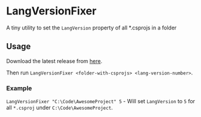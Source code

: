 # LangVersionFixer

A tiny utility to set the `LangVersion` property of all *.csprojs in a folder

## Usage

Download the latest release from [here](https://github.com/khellang/LangVersionFixer/releases/latest).

Then run `LangVersionFixer <folder-with-csprojs> <lang-version-number>`.

### Example

`LangVersionFixer "C:\Code\AwesomeProject" 5` - Will set `LangVersion` to `5` for all `*.csproj` under `C:\Code\AwesomeProject`.
